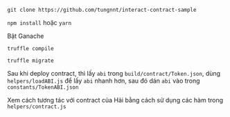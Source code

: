 ```git clone https://github.com/tungnnt/interact-contract-sample```

```npm install``` hoặc ```yarn```

Bật Ganache

```truffle compile```

```truffle migrate```

Sau khi deploy contract, thì lấy ``abi`` trong ```build/contract/Token.json```, dùng ```helpers/loadABI.js``` để lấy ```abi``` nhanh hơn, sau đó dán ```abi``` vào trong ```constants/TokenABI.json```

Xem cách tương tác với contract của Hải bằng cách sử dụng các hàm trong ```helpers/contract.js```


